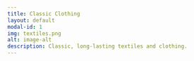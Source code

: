 ```yaml
---
title: Classic Clothing
layout: default
modal-id: 1
img: textiles.png
alt: image-alt
description: Classic, long-lasting textiles and clothing.
---
```

